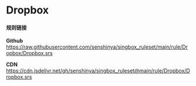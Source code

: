 # Dropbox

#### 规则链接

**Github**
https://raw.githubusercontent.com/senshinya/singbox_ruleset/main/rule/Dropbox/Dropbox.srs

**CDN**
https://cdn.jsdelivr.net/gh/senshinya/singbox_ruleset@main/rule/Dropbox/Dropbox.srs